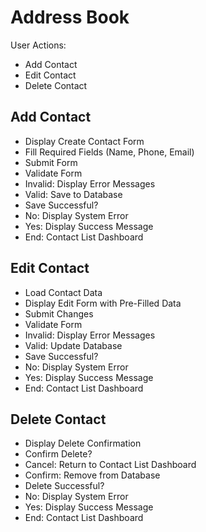 # Address Book

User Actions:

- Add Contact
- Edit Contact
- Delete Contact

## Add Contact

- Display Create Contact Form
- Fill Required Fields (Name, Phone, Email)
- Submit Form
- Validate Form
- Invalid: Display Error Messages
- Valid: Save to Database
- Save Successful?
- No: Display System Error
- Yes: Display Success Message
- End: Contact List Dashboard

## Edit Contact

- Load Contact Data
- Display Edit Form with Pre-Filled Data
- Submit Changes
- Validate Form
- Invalid: Display Error Messages
- Valid: Update Database
- Save Successful?
- No: Display System Error
- Yes: Display Success Message
- End: Contact List Dashboard

## Delete Contact

- Display Delete Confirmation
- Confirm Delete?
- Cancel: Return to Contact List Dashboard
- Confirm: Remove from Database
- Delete Successful?
- No: Display System Error
- Yes: Display Success Message
- End: Contact List Dashboard
